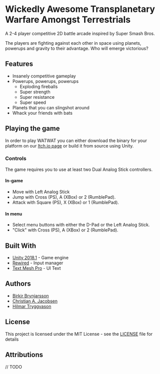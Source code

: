 # Wickedly Awesome Transplanetary Warfare Amongst Terrestrials

A 2-4 player competitive 2D battle arcade inspired by Super Smash Bros.

The players are fighting against each other in space using planets, powerups and gravity to their advantage. Who will emerge victorious?

## Features

* Insanely competitive gameplay
* Powerups, powerups, powerups
    * Exploding fireballs
    * Super strength
    * Super resistance
    * Super speed
* Planets that you can slingshot around
* Whack your friends with bats

## Playing the game

In order to play WATWAT you can either download the binary for your platform on our [Itch.io page](https://indexu.itch.io/watwat) or build it from source using Unity.

### Controls

The game requires you to use at least two Dual Analog Stick controllers.

#### In-game

* Move with Left Analog Stick
* Jump with Cross (PS), A (XBox) or 2 (RumblePad).
* Attack with Square (PS), X (XBox) or 1 (RumblePad).

#### In menu

* Select menu buttons with either the D-Pad or the Left Analog Stick.
* "Click" with Cross (PS), A (XBox) or 2 (RumblePad).

## Built With

* [Unity 2018.1](https://unity3d.com/) - Game engine
* [Rewired](https://assetstore.unity.com/packages/tools/utilities/rewired-21676) - Input manager
* [Text Mesh Pro](https://assetstore.unity.com/packages/essentials/beta-projects/textmesh-pro-84126) - UI Text

## Authors

* [Birkir Brynjarsson](https://github.com/birkirbrynjarsson)
* [Christian A. Jacobsen](https://github.com/ChristianJacobsen)
* [Hilmar Tryggvason](https://github.com/Indexu)

## License

This project is licensed under the MIT License - see the [LICENSE](LICENSE) file for details

## Attributions

// TODO
